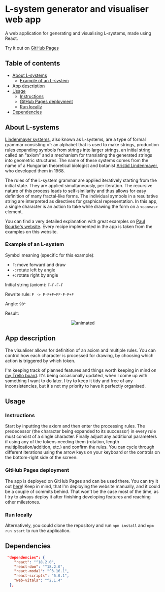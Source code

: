 # L-system generator and visualiser web app

A web application for generating and visualising L-systems, made using React.

Try it out on [GitHub Pages](https://michalkr52.github.io/l-system-visualiser/)

## Table of contents

- [About L-systems](#about-l-systems)
  - [Example of an L-system](#example-of-an-l-system)
- [App description](#about-l-systems)
- [Usage](#usage)
  - [Instructions](#instructions)
  - [GitHub Pages deployment](#github-pages-deployment)
  - [Run locally](#run-locally)
- [Dependencies](#dependencies)

## About L-systems

[Lindenmayer systems](https://en.wikipedia.org/wiki/L-system), also known as L-systems, are a type of formal grammar consisting of: an alphabet that is used to make strings, production rules expanding symbols from strings into larger strings, an initial string called an "axiom" and a mechanism for translating the generated strings into geometric structures. 
The name of these systems comes from the name of a Hungarian theoretical biologist and botanist [Aristid Lindenmayer](https://en.wikipedia.org/wiki/Aristid_Lindenmayer), who developed them in 1968. 

The rules of the L-system grammar are applied iteratively starting from the initial state. They are applied simultaneously, per iteration. The recursive nature of this process leads to self-similarity and thus allows for easy definition of many fractal-like forms.
The individual symbols in a resultative string are interpreted as directives for graphical representation. In this app, a single character is an action to take while drawing the form on a `<canvas>` element.

You can find a very detailed explanation with great examples on [Paul Bourke's website](http://paulbourke.net/fractals/lsys/). 
Every recipe implemented in the app is taken from the examples on this website.

### Example of an L-system

Symbol meaning (specific for this example):
- `F`: move forward and draw
- `-`: rotate left by angle
- `+`: rotate right by angle

Initial string (axiom): `F-F-F-F`

Rewrite rule: `F -> F-F+F+FF-F-F+F`

Angle: `90°`

Result:

<p align="center">
  <img src="https://github.com/michalkr52/l-system-visualiser/assets/46329932/14e38675-f785-4391-9f31-d0b04ff028f1" alt="animated" />
</p>


## App description

The visualiser allows for definition of an axiom and multiple rules. You can control how each character is processed for drawing, by choosing which action is triggered by which token. 

I'm keeping track of planned features and things worth keeping in mind on [my Trello board](https://trello.com/b/v6IxAPKg/l-system-visualiser). It's being occasionally updated, when I come up with something I want to do later. I try to keep it tidy and free of any inconsistencies, but it's not my priority to have it perfectly organised.

## Usage

### Instructions

Start by inputting the axiom and then enter the processing rules. The predecessor (the character being expanded to its successor) in every rule must consist of a single character. Finally adjust any additional parameters if using any of the tokens needing them (rotation, length multiplication/addition, etc.) and confirm the rules. You can cycle through different iterations using the arrow keys on your keyboard or the controls on the bottom-right side of the screen.

### GitHub Pages deployment

The app is deployed on GitHub Pages and can be used there. You can try it out [here](https://michalkr52.github.io/l-system-visualiser/)! Keep in mind, that I'm deploying the website manually, and it could be a couple of commits behind. That won't be the case most of the time, as I try to always deploy it after finishing developing features and reaching other milestones.

### Run locally

Alternatively, you could clone the repository and run `npm install` and `npm run start` to run the application.

## Dependencies

```json
 "dependencies": {
    "react": "^18.2.0",
    "react-dom": "^18.2.0",
    "react-modal": "^3.16.1",
    "react-scripts": "5.0.1",
    "web-vitals": "^2.1.4"
  },
```

